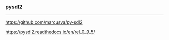 ### pysdl2
---
https://github.com/marcusva/py-sdl2

https://pysdl2.readthedocs.io/en/rel_0_9_5/

```
```

```
```

```
```


